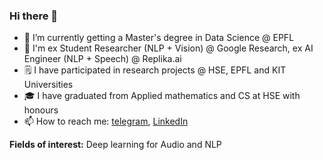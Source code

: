### Hi there 👋

<!--
**arinaruck/arinaruck** is a ✨ _special_ ✨ repository because its `README.md` (this file) appears on your GitHub profile.

Here are some ideas to get you started:
- 🌱 I’m currently learning ...
- 👯 I’m looking to collaborate on ...
- 🤔 I’m looking for help with ...
- 💬 Ask me about ...
- 📫 How to reach me: ...
- 😄 Pronouns: ...
- ⚡ Fun fact: ...
-->

- 🔭 I’m currently getting a Master's degree in Data Science @ EPFL
- 💼 I'm ex Student Researcher (NLP + Vision) @ Google Research, ex AI Engineer (NLP + Speech) @ Replika.ai
- 🗒 I have participated in research projects @ HSE, EPFL and KIT Universities
- 🎓 I have graduated from Applied mathematics and CS at HSE with honours
- 📫 How to reach me: [telegram](https://t.me/arinaruck), [LinkedIn](https://www.linkedin.com/in/arina-r-942a56112/)

**Fields of interest:** Deep learning for Audio and NLP 

<!--
[![Top Langs](https://github-readme-stats.vercel.app/api/top-langs/?username=arinaruck&hide=Jupyter%20Notebook&layout=compact)](https://github.com/anuraghazra/github-readme-stats)
-->

